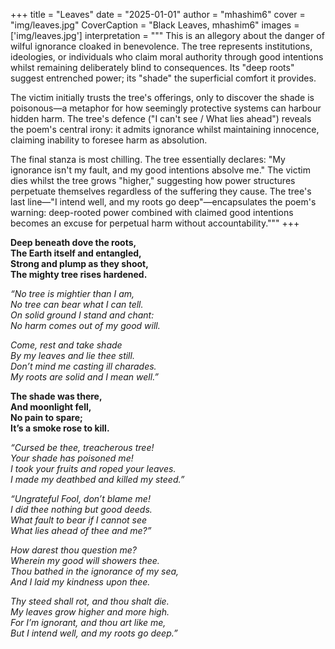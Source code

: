 +++
title = "Leaves"
date = "2025-01-01"
author = "mhashim6"
cover = "img/leaves.jpg"
CoverCaption = "Black Leaves, mhashim6"
images = ['img/leaves.jpg']
interpretation = """
This is an allegory about the danger of wilful ignorance cloaked in benevolence. The tree represents institutions, ideologies, or individuals who claim moral authority through good intentions whilst remaining deliberately blind to consequences. Its "deep roots" suggest entrenched power; its "shade" the superficial comfort it provides.

The victim initially trusts the tree's offerings, only to discover the shade is poisonous—a metaphor for how seemingly protective systems can harbour hidden harm. The tree's defence ("I can't see / What lies ahead") reveals the poem's central irony: it admits ignorance whilst maintaining innocence, claiming inability to foresee harm as absolution.

The final stanza is most chilling. The tree essentially declares: "My ignorance isn't my fault, and my good intentions absolve me." The victim dies whilst the tree grows "higher," suggesting how power structures perpetuate themselves regardless of the suffering they cause. The tree's last line—"I intend well, and my roots go deep"—encapsulates the poem's warning: deep-rooted power combined with claimed good intentions becomes an excuse for perpetual harm without accountability."""
+++

__Deep beneath dove the roots, \
The Earth itself and entangled, \
Strong and plump as they shoot, \
The mighty tree rises hardened.__

_“No tree is mightier than I am, \
No tree can bear what I can tell. \
On solid ground I stand and chant: \
No harm comes out of my good will._

_Come, rest and take shade \
By my leaves and lie thee still. \
Don’t mind me casting ill charades. \
My roots are solid and I mean well.”_

__The shade was there, \
And moonlight fell, \
No pain to spare; \
It’s a smoke rose to kill.__

_“Cursed be thee, treacherous tree! \
Your shade has poisoned me! \
I took your fruits and roped your leaves. \
I made my deathbed and killed my steed.”_

_“Ungrateful Fool, don’t blame me! \
I did thee nothing but good deeds. \
What fault to bear if I cannot see \
What lies ahead of thee and me?”_

_How darest thou question me? \
Wherein my good will showers thee. \
Thou bathed in the ignorance of my sea, \
And I laid my kindness upon thee._

_Thy steed shall rot, and thou shalt die. \
My leaves grow higher and more high. \
For I’m ignorant, and thou art like me, \
But I intend well, and my roots go deep.”_

<!-- 
> "Judges are of three types, two of whom will go to Hell and one to Paradise. The one who will go to Paradise is a man who knows what is right and gives judgement accordingly. However, a man who knows what is right, and does not give judgement accordingly and acts unjustly in his judgement, will be in the Hell-fire. Likewise, a man who does not know what is right and judges people with ignorance, will be in the Hell-fire." \
> — __[Prophet Muhammad (ﷺ)](https://sunnah.com/bulugh:1397)__ -->